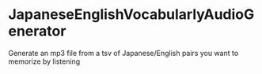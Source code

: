 # JapaneseEnglishVocabularlyAudioGenerator
Generate an mp3 file from a tsv of Japanese/English pairs you want to memorize by listening
